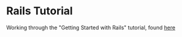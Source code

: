 # Rails Tutorial

Working through the "Getting Started with Rails" tutorial, found [here](https://guides.rubyonrails.org/getting_started.html)
